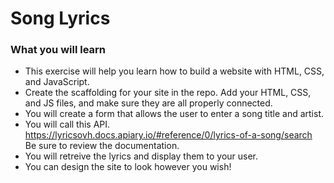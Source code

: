 # Song Lyrics

### What you will learn
- This exercise will help you learn how to build a website with HTML, CSS, and JavaScript.
- Create the scaffolding for your site in the repo. Add your HTML, CSS, and JS files, and make sure they are all properly connected.
- You will create a form that allows the user to enter a song title and artist.
- You will call this API. https://lyricsovh.docs.apiary.io/#reference/0/lyrics-of-a-song/search Be sure to review the documentation.
- You will retreive the lyrics and display them to your user.
- You can design the site to look however you wish!
